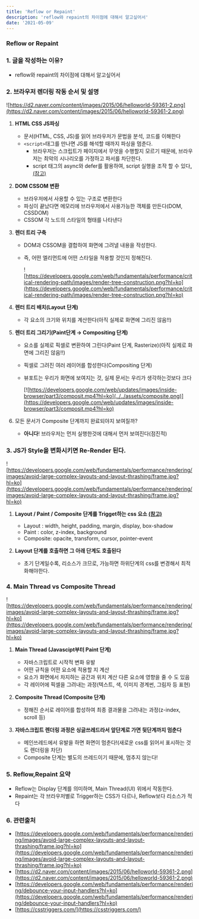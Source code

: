 ```yaml
---
title: 'Reflow or Repaint'
description: 'reflow와 repaint의 차이점에 대해서 알고싶어서'
date: '2021-05-09'
---
```


### Reflow or Repaint

### 1. 글을 작성하는 이유?

-   reflow와 repaint의 차이점에 대해서 알고싶어서

### 2. 브라우저 렌더링 작동 순서 및 설명

![https://d2.naver.com/content/images/2015/06/helloworld-59361-2.png](https://d2.naver.com/content/images/2015/06/helloworld-59361-2.png)

1. **HTML CSS JS파싱**
    - 문서(HTML, CSS, JS)를 읽어 브라우저가 문법을 분석, 코드를 이해한다
    - `<script>`태그를 만나면 JS를 해석할 때까지 파싱을 멈춘다.
        - 브라우저는 스크립트가 페이지에서 무엇을 수행할지 모르기 때문에, 브라우저는 최악의 시나리오를 가정하고 파서를 차단한다.
        - script 태그의 async와 defer를 활용하여, script 실행을 조작 할 수 있다[.(참고)](https://jooonho.com/js/2020-07-31-jsproblem/)
2. **DOM CSSOM 변환**
    - 브라우저에서 사용할 수 있는 구조로 변환한다
    - 파싱이 끝났다면 메모리에 브라우저에서 사용가능한 객체를 만든다(DOM, CSSDOM)
    - CSSOM 각 노드의 스타일의 형태를 나타낸다
3. **렌더 트리 구축**

    - DOM과 CSSOM을 결합하여 화면에 그려낼 내용을 작성한다.
    - 즉, 어떤 엘리먼트에 어떤 스타일을 적용할 것인지 정해진다.

        ![https://developers.google.com/web/fundamentals/performance/critical-rendering-path/images/render-tree-construction.png?hl=ko](https://developers.google.com/web/fundamentals/performance/critical-rendering-path/images/render-tree-construction.png?hl=ko)

4. **렌터 트리 배치(Layout 단계)**
    - 각 요소의 크기와 위치를 계산한다(아직 실제로 화면에 그리진 않음!!)
5. **렌더 트리 그리기(Paint단계 → Compositing 단계)**

    - 요소를 실제로 픽셀로 변환하여 그린다(Paint 단계, Rasterize)(아직 실제로 화면에 그리진 않음!!)
    - 픽셀로 그려진 여러 레이어를 합성한다(Compositing 단계)
    - 뷰포트는 우리가 화면에 보여지는 것, 실제 문서는 우리가 생각하는것보다 크다

        [![https://developers.google.com/web/updates/images/inside-browser/part3/composit.mp4?hl=ko](../../assets/composite.png)](https://developers.google.com/web/updates/images/inside-browser/part3/composit.mp4?hl=ko)

6. 모든 문서가 Composite 단계까지 완료되야지 보여질까?
    - **아니다**! 브라우저는 먼저 실행한것에 대해서 먼저 보여진다(점진적)

### 3. JS가 Style을 변화시키면 Re-Render 된다.

![https://developers.google.com/web/fundamentals/performance/rendering/images/avoid-large-complex-layouts-and-layout-thrashing/frame.jpg?hl=ko](https://developers.google.com/web/fundamentals/performance/rendering/images/avoid-large-complex-layouts-and-layout-thrashing/frame.jpg?hl=ko)

1. **Layout / Paint / Composite 단계를 Trigget하는 css 요소 [(참고)](https://csstriggers.com/)**

    - Layout : width, height, padding, margin, display, box-shadow
    - Paint : color, z-index, background
    - Composite: opacite, transform, cursor, pointer-event

2. **Layout 단계를 호출하면 그 아래 단계도 호출된다**

    - 초기 단계일수록, 리소스가 크므로, 가능하면 하위단계의 css를 변경해서 최적화해야한다.

### 4. Main Thread vs Composite Thread

![https://developers.google.com/web/fundamentals/performance/rendering/images/avoid-large-complex-layouts-and-layout-thrashing/frame.jpg?hl=ko](https://developers.google.com/web/fundamentals/performance/rendering/images/avoid-large-complex-layouts-and-layout-thrashing/frame.jpg?hl=ko)

1. **Main Thread (Javascipt부터 Paint 단계)**
    - 자바스크립트로 시작적 변화 유발
    - 어떤 규칙을 어떤 요소에 적용할 지 계산
    - 요소가 화면에서 차지하는 공간과 위치 계산 다른 요소에 영향을 줄 수 도 있음
    - 각 레이어에 픽셀을 그려내는 과정(텍스트, 색, 이미지 경계썬, 그림자 등 표현)
2. **Composite Thread (Composite 단계)**

    - 정해진 순서로 레이어를 합성하여 최종 결과물을 그려내는 과정(z-index, scroll 등)

3. **자바스크립트 렌더링 과정은 싱글쓰레드라서 앞단계로 가면 뒷단계까지 멈춘다**

    - 메인쓰레드에서 유발을 하면 화면이 멈춘다!(새로운 css를 읽어서 표시하는 것도 렌더링을 차단)
    - Composite 단계는 별도의 쓰레드이기 때문에, 멈추지 않는다!

### 5. Reflow,Repaint 요약

-   Reflow는 Display 단계를 의미하며, Main Thread(UI) 위에서 작동한다.
-   Repaint는 각 브라우저별로 Trigger하는 CSS가 다르나, Reflow보다 리소스가 적다

### 6. 관련출처

-   [https://developers.google.com/web/fundamentals/performance/rendering/images/avoid-large-complex-layouts-and-layout-thrashing/frame.jpg?hl=ko](https://developers.google.com/web/fundamentals/performance/rendering/images/avoid-large-complex-layouts-and-layout-thrashing/frame.jpg?hl=ko)
-   [https://d2.naver.com/content/images/2015/06/helloworld-59361-2.png](https://d2.naver.com/content/images/2015/06/helloworld-59361-2.png)
-   [https://developers.google.com/web/fundamentals/performance/rendering/debounce-your-input-handlers?hl=ko](https://developers.google.com/web/fundamentals/performance/rendering/debounce-your-input-handlers?hl=ko)
-   [https://csstriggers.com/](https://csstriggers.com/)
